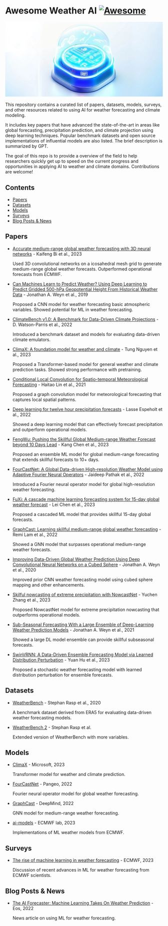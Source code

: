 # Awesome Weather AI [![Awesome](https://cdn.rawgit.com/sindresorhus/awesome/d7305f38d29fed78fa85652e3a63e154dd8e8829/media/badge.svg)](https://github.com/sindresorhus/awesome)

<img src='./awesome-weatherai.jpg'>

This repository contains a curated list of papers, datasets, models, surveys, and other resources related to using AI for weather forecasting and climate modeling.  

It includes key papers that have advanced the state-of-the-art in areas like global forecasting, precipitation prediction, and climate projection using deep learning techniques. Popular benchmark datasets and open source implementations of influential models are also listed. The brief description is summarized by GPT.  

The goal of this repo is to provide a overview of the field to help researchers quickly get up to speed on the current progress and opportunities in applying AI to weather and climate domains. Contributions are welcome!  

## Contents

- [Papers](#papers)
- [Datasets](#datasets)
- [Models](#models)
- [Surveys](#surveys)
- [Blog Posts & News](#blog-posts--news)

## Papers

- [Accurate medium-range global weather forecasting with 3D neural networks](https://www.nature.com/articles/s41586-023-06185-3) - Kaifeng Bi et al., 2023

  Used 3D convolutional networks on a icosahedral mesh grid to generate medium-range global weather forecasts. Outperformed operational forecasts from ECMWF.

- [Can Machines Learn to Predict Weather? Using Deep Learning to Predict Gridded 500-hPa Geopotential Height From Historical Weather Data](https://onlinelibrary.wiley.com/doi/abs/10.1029/2019MS001705) - Jonathan A. Weyn et al., 2019

  Proposed a CNN model for weather forecasting basic atmospheric variables. Showed potential for ML in weather forecasting.

- [ClimateBench v1.0: A Benchmark for Data-Driven Climate Projections](https://onlinelibrary.wiley.com/doi/abs/10.1029/2021MS002954) - D. Watson-Parris et al., 2022

  Introduced a benchmark dataset and models for evaluating data-driven climate emulators.

- [ClimaX: A foundation model for weather and climate](http://arxiv.org/abs/2301.10343) - Tung Nguyen et al., 2023

  Proposed a Transformer-based model for general weather and climate prediction tasks. Showed strong performance with pretraining.

- [Conditional Local Convolution for Spatio-temporal Meteorological Forecasting](http://arxiv.org/abs/2101.01000) - Haitao Lin et al., 2021

  Proposed a graph convolution model for meteorological forecasting that captures local spatial patterns.

- [Deep learning for twelve hour precipitation forecasts](https://www.nature.com/articles/s41467-022-32483-x) - Lasse Espeholt et al., 2022

  Showed a deep learning model that can effectively forecast precipitation and outperform operational models.

- [FengWu: Pushing the Skillful Global Medium-range Weather Forecast beyond 10 Days Lead](http://arxiv.org/abs/2304.02948) - Kang Chen et al., 2023

  Proposed an ensemble ML model for global medium-range forecasting that extends skillful forecasts to 10+ days.

- [FourCastNet: A Global Data-driven High-resolution Weather Model using Adaptive Fourier Neural Operators](http://arxiv.org/abs/2202.11214) - Jaideep Pathak et al., 2022

  Introduced a Fourier neural operator model for global high-resolution weather forecasting.

- [FuXi: A cascade machine learning forecasting system for 15-day global weather forecast](http://arxiv.org/abs/2306.12873) - Lei Chen et al., 2023

  Proposed a cascaded ML model that provides skillful 15-day global forecasts.

- [GraphCast: Learning skillful medium-range global weather forecasting](http://arxiv.org/abs/2212.12794) - Remi Lam et al., 2022

  Showed a GNN model that surpasses operational medium-range weather forecasts.

- [Improving Data-Driven Global Weather Prediction Using Deep Convolutional Neural Networks on a Cubed Sphere](https://onlinelibrary.wiley.com/doi/abs/10.1029/2020MS002109) - Jonathan A. Weyn et al., 2020

  Improved prior CNN weather forecasting model using cubed sphere mapping and other enhancements.

- [Skilful nowcasting of extreme precipitation with NowcastNet](https://www.nature.com/articles/s41586-023-06184-4) - Yuchen Zhang et al., 2023

  Proposed NowcastNet model for extreme precipitation nowcasting that outperforms operational models.

- [Sub-Seasonal Forecasting With a Large Ensemble of Deep-Learning Weather Prediction Models](https://onlinelibrary.wiley.com/doi/abs/10.1029/2021MS002502) - Jonathan A. Weyn et al., 2021

  Showed a large DL model ensemble can provide skillful subseasonal forecasts.

- [SwinVRNN: A Data-Driven Ensemble Forecasting Model via Learned Distribution Perturbation](http://arxiv.org/abs/2205.13158) - Yuan Hu et al., 2023

  Proposed a stochastic weather forecasting model with learned distribution perturbation for ensemble forecasts.

## Datasets

- [WeatherBench](https://github.com/pangeo-data/WeatherBench) - Stephan Rasp et al., 2020

  A benchmark dataset derived from ERA5 for evaluating data-driven weather forecasting models.

- [WeatherBench 2](https://weatherbench2.readthedocs.io/en/latest/index.html) - Stephan Rasp et al.

  Extended version of WeatherBench with more variables.

## Models

- [ClimaX](https://github.com/microsoft/ClimaX) - Microsoft, 2023

  Transformer model for weather and climate prediction.

- [FourCastNet](https://github.com/pangeo-data/ECKFNet) - Pangeo, 2022

  Fourier neural operator model for global weather forecasting.

- [GraphCast](https://github.com/DeepMind-Scholarship/graphcast) - DeepMind, 2022

  GNN model for medium-range weather forecasting.

- [ai-models](https://github.com/ecmwf-lab/ai-models) - ECMWF lab, 2023

  Implementations of ML weather models from ECMWF.

## Surveys

- [The rise of machine learning in weather forecasting](https://www.ecmwf.int/en/about/media-centre/science-blog/2023/rise-machine-learning-weather-forecasting) - ECMWF, 2023

  Discussion of recent advances in ML for weather forecasting from ECMWF scientists.

## Blog Posts & News

- [The AI Forecaster: Machine Learning Takes On Weather Prediction](http://eos.org/research-spotlights/the-ai-forecaster-machine-learning-takes-on-weather-prediction) - Eos, 2022

  News article on using ML for weather forecasting.
